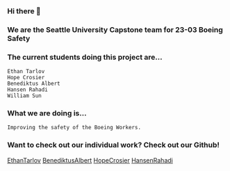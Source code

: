 ### Hi there 👋

### We are the Seattle University Capstone team for 23-03 Boeing Safety

### The current students doing this project are...
    Ethan Tarlov
    Hope Crosier
    Benediktus Albert
    Hansen Rahadi
    William Sun

### What we are doing is...
    Improving the safety of the Boeing Workers.

### Want to check out our individual work? Check out our Github!

[EthanTarlov](https://github.com/Ethan7144)
[BenediktusAlbert](https://github.com/albertbenedi)
[HopeCrosier](https://github.com/hopecrosier)
[HansenRahadi](https://github.com/Hansen09)